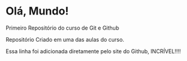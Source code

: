 # Olá, Mundo!
 Primeiro Repositório do curso de Git e Github

Repositório Criado em uma das aulas do curso.

Essa linha foi adicionada diretamente pelo site do Github, INCRÍVEL!!!!
